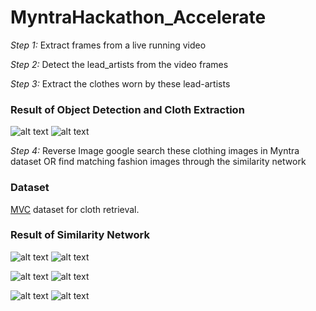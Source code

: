 # MyntraHackathon_Accelerate

*Step 1:*
Extract frames from a live running video

*Step 2:*
Detect the lead_artists from the video frames

*Step 3:*
Extract the clothes worn by these lead-artists

<h3>Result of Object Detection and Cloth Extraction</h3>

![alt text](https://github.com/ManishaJhunjhunwala/MyntraHackathon_Accelerate/tree/main/lead_artist/image13.jpg)
![alt text](https://github.com/ManishaJhunjhunwala/MyntraHackathon_Accelerate/tree/main/result/cloth_image13.jpg)

*Step 4:*
Reverse Image google search these clothing images in Myntra dataset OR find matching fashion images through the similarity network

<h3>Dataset</h3>
<p><a href="http://mvc-datasets.github.io/MVC/" target="_blank">MVC</a> dataset for cloth retrieval.</p>

<h3>Result of Similarity Network</h3>

![alt text](https://github.com/ManishaJhunjhunwala/MyntraHackathon_Accelerate/tree/main/similarity-search-for-fashion-deeplearning/results/q1.png)
![alt text](https://github.com/ManishaJhunjhunwala/MyntraHackathon_Accelerate/tree/main/similarity-search-for-fashion-deeplearning/results/s1.png)

![alt text](https://github.com/ManishaJhunjhunwala/MyntraHackathon_Accelerate/tree/main/similarity-search-for-fashion-deeplearning/results/q2.png)
![alt text](https://github.com/ManishaJhunjhunwala/MyntraHackathon_Accelerate/tree/main/similarity-search-for-fashion-deeplearning/results/s2.png)

![alt text](https://github.com/ManishaJhunjhunwala/MyntraHackathon_Accelerate/tree/main/similarity-search-for-fashion-deeplearning/results/q3.png)
![alt text](https://github.com/ManishaJhunjhunwala/MyntraHackathon_Accelerate/tree/main/similarity-search-for-fashion-deeplearning/results/s3.png)
